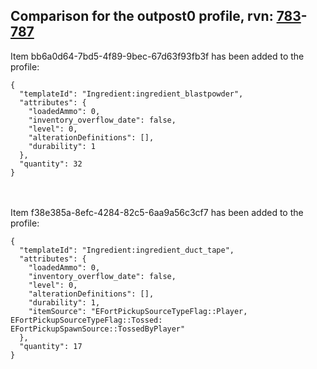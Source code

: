 ## Comparison for the outpost0 profile, rvn: [783](https://github.com/PRO100KatYT/FortniteProfileRevisions/tree/main/profiles/outpost0/783%20outpost0.json)-[787](https://github.com/PRO100KatYT/FortniteProfileRevisions/tree/main/profiles/outpost0/787%20outpost0.json)

Item bb6a0d64-7bd5-4f89-9bec-67d63f93fb3f has been added to the profile:

```
{
  "templateId": "Ingredient:ingredient_blastpowder",
  "attributes": {
    "loadedAmmo": 0,
    "inventory_overflow_date": false,
    "level": 0,
    "alterationDefinitions": [],
    "durability": 1
  },
  "quantity": 32
}
```

<br><br>
Item f38e385a-8efc-4284-82c5-6aa9a56c3cf7 has been added to the profile:

```
{
  "templateId": "Ingredient:ingredient_duct_tape",
  "attributes": {
    "loadedAmmo": 0,
    "inventory_overflow_date": false,
    "level": 0,
    "alterationDefinitions": [],
    "durability": 1,
    "itemSource": "EFortPickupSourceTypeFlag::Player, EFortPickupSourceTypeFlag::Tossed: EFortPickupSpawnSource::TossedByPlayer"
  },
  "quantity": 17
}
```

<br><br>
